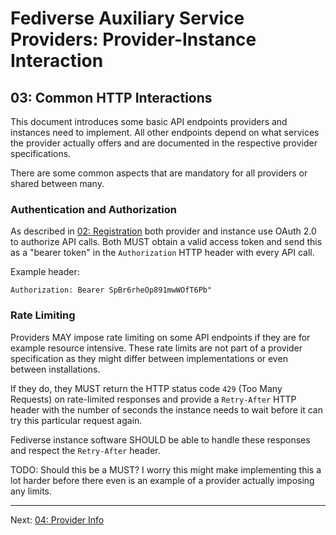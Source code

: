 # Fediverse Auxiliary Service Providers: Provider-Instance Interaction

## 03: Common HTTP Interactions

This document introduces some basic API endpoints providers and
instances need to implement. All other endpoints depend on what services
the provider actually offers and are documented in the respective
provider specifications.

There are some common aspects that are mandatory for all providers or
shared between many.

### Authentication and Authorization

As described in [02: Registration](registration.md) both provider and
instance use OAuth 2.0 to authorize API calls. Both MUST obtain a valid
access token and send this as a "bearer token" in the `Authorization`
HTTP header with every API call.

Example header:

```http
Authorization: Bearer SpBr6rheOp891mwWOfT6Pb"
```

### Rate Limiting

Providers MAY impose rate limiting on some API endpoints if they are for
example resource intensive. These rate limits are not part of a provider
specification as they might differ between implementations or even
between installations.

If they do, they MUST return the HTTP status code `429` (Too Many
Requests) on rate-limited responses and provide a `Retry-After` HTTP
header with the number of seconds the instance needs to wait before it
can try this particular request again.

Fediverse instance software SHOULD be able to handle these responses and
respect the `Retry-After` header.

TODO: Should this be a MUST? I worry this might make implementing this a
lot harder before there even is an example of a provider actually
imposing any limits.

---

Next: [04: Provider Info](provider_info.md)
